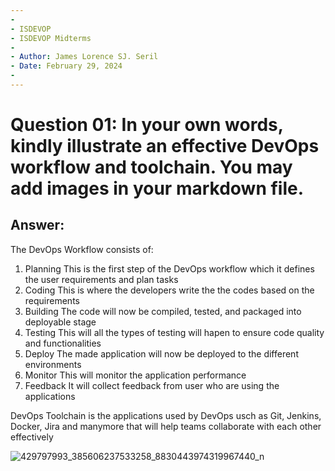 ```yaml
---
-
- ISDEVOP
- ISDEVOP Midterms
-
- Author: James Lorence SJ. Seril
- Date: February 29, 2024
-
---
```


# Question 01: In your own words, kindly illustrate an effective DevOps workflow and toolchain. You may add images in your markdown file.

## Answer:

The DevOps Workflow consists of:

1. Planning
   This is the first step of the DevOps workflow which it defines the user requirements and plan tasks
2. Coding
   This is where the developers write the the codes based on the requirements
3. Building
   The code will now be compiled, tested, and packaged into deployable stage
4. Testing
   This will all the types of testing will hapen to ensure code quality and functionalities
5. Deploy
   The made application will now be deployed to the different environments
6. Monitor
   This will monitor the application performance
7. Feedback
   It will collect feedback from user who are using the applications

DevOps Toolchain is the applications used by DevOps usch as Git, Jenkins, Docker, Jira and manymore that will help teams collaborate with each other effectively

![429797993_385606237533258_8830443974319967440_n](/path/to/image/429797993_385606237533258_8830443974319967440_n.png)
